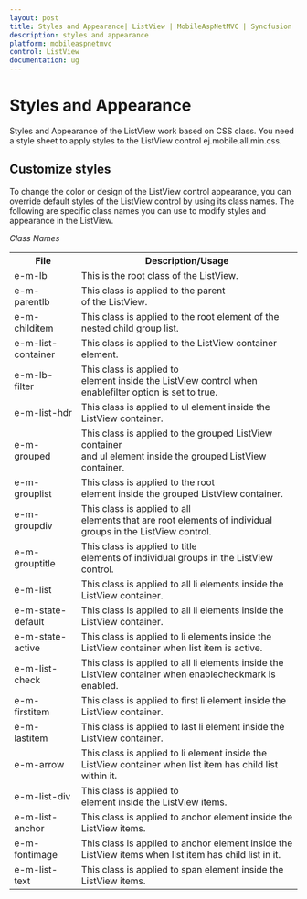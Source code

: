 ```yaml
---
layout: post
title: Styles and Appearance| ListView | MobileAspNetMVC | Syncfusion
description: styles and appearance
platform: mobileaspnetmvc
control: ListView
documentation: ug
---
```


# Styles and Appearance

Styles and Appearance of the ListView work based on CSS class. You need a style sheet to apply styles to the ListView control ej.mobile.all.min.css.

## Customize styles

To change the color or design of the ListView control appearance, you can override default styles of the ListView control by using its class names. The following are specific class names you can use to modify styles and appearance in the ListView.

_Class Names_

<table>
<tr>
<th>
File</th><th>
Description/Usage</td></tr>
<tr>
<td>
e-m-lb</td><td>
This is the root class of the ListView.</td></tr>
<tr>
<td>
e-m-parentlb</td><td>
This class is applied to the parent <div> of the ListView.</td></tr>
<tr>
<td>
e-m-childitem</td><td>
This class is applied to the root element of the nested child group list.</td></tr>
<tr>
<td>
e-m-list-container</td><td>
This class is applied to the ListView container <div> element.</td></tr>
<tr>
<td>
e-m-lb-filter</td><td>
This class is applied to <div> element inside the ListView control when enablefilter option is set to true.</td></tr>
<tr>
<td>
e-m-list-hdr</td><td>
This class is applied to ul element inside the ListView container.</td></tr>
<tr>
<td>
e-m-grouped</td><td>
This class is applied to the grouped ListView container <div> and ul element inside the grouped ListView container.</td></tr>
<tr>
<td>
e-m-grouplist</td><td>
This class is applied to the root <div> element inside the grouped ListView container.</td></tr>
<tr>
<td>
e-m-groupdiv</td><td>
This class is applied to all <div> elements that are root elements of individual groups in the ListView control.</td></tr>
<tr>
<td>
e-m-grouptitle</td><td>
This class is applied to title <div> elements of individual groups in the ListView control.</td></tr>
<tr>
<td>
e-m-list</td><td>
This class is applied to all li elements inside the ListView container.</td></tr>
<tr>
<td>
e-m-state-default</td><td>
This class is applied to all li elements inside the ListView container.</td></tr>
<tr>
<td>
e-m-state-active</td><td>
This class is applied to li elements inside the ListView container when list item is active.</td></tr>
<tr>
<td>
e-m-list-check</td><td>
This class is applied to all li elements inside the ListView container when enablecheckmark is enabled.</td></tr>
<tr>
<td>
e-m-firstitem</td><td>
This class is applied to first li element inside the ListView container.</td></tr>
<tr>
<td>
e-m-lastitem</td><td>
This class is applied to last li element inside the ListView container.</td></tr>
<tr>
<td>
e-m-arrow</td><td>
This class is applied to li element inside the ListView container when list item has child list within it.</td></tr>
<tr>
<td>
e-m-list-div</td><td>
This class is applied to <div> element inside the ListView items.</td></tr>
<tr>
<td>
e-m-list-anchor</td><td>
This class is applied to anchor element inside the ListView items.</td></tr>
<tr>
<td>
e-m-fontimage</td><td>
This class is applied to anchor element inside the ListView items when list item has child list in it.</td></tr>
<tr>
<td>
e-m-list-text</td><td>
This class is applied to span element inside the ListView items.</td></tr>
</table>

